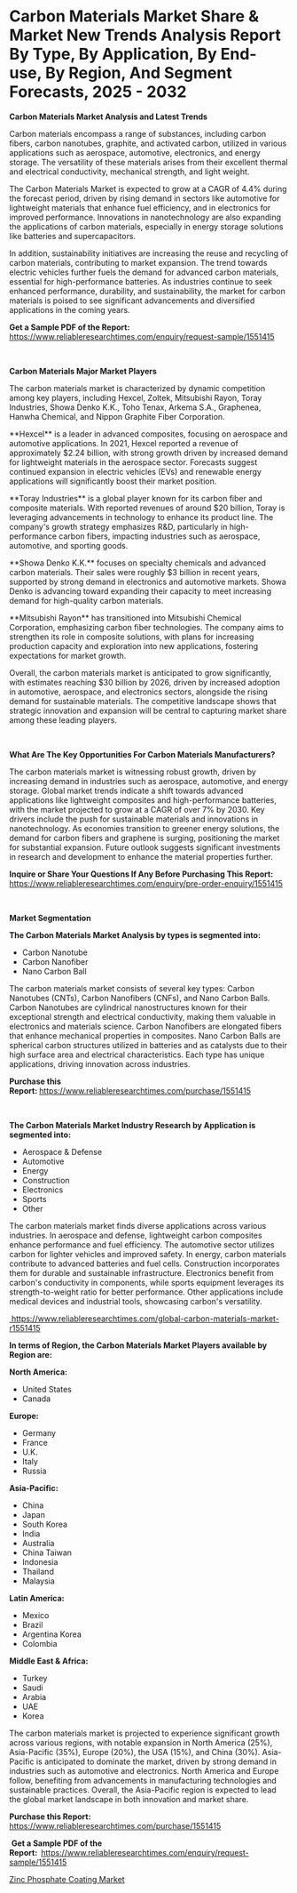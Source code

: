 <p><h1>Carbon Materials Market Share & Market New Trends Analysis Report By Type, By Application, By End-use, By Region, And Segment Forecasts, 2025 - 2032</h1></p><p><strong>Carbon Materials Market Analysis and Latest Trends</strong></p>
<p><p>Carbon materials encompass a range of substances, including carbon fibers, carbon nanotubes, graphite, and activated carbon, utilized in various applications such as aerospace, automotive, electronics, and energy storage. The versatility of these materials arises from their excellent thermal and electrical conductivity, mechanical strength, and light weight. </p><p>The Carbon Materials Market is expected to grow at a CAGR of 4.4% during the forecast period, driven by rising demand in sectors like automotive for lightweight materials that enhance fuel efficiency, and in electronics for improved performance. Innovations in nanotechnology are also expanding the applications of carbon materials, especially in energy storage solutions like batteries and supercapacitors.</p><p>In addition, sustainability initiatives are increasing the reuse and recycling of carbon materials, contributing to market expansion. The trend towards electric vehicles further fuels the demand for advanced carbon materials, essential for high-performance batteries. As industries continue to seek enhanced performance, durability, and sustainability, the market for carbon materials is poised to see significant advancements and diversified applications in the coming years.</p></p>
<p><strong>Get a Sample PDF of the Report:&nbsp;</strong> <a href="https://www.reliableresearchtimes.com/enquiry/request-sample/1551415?utm_campaign=2220&utm_medium=2&utm_source=Github&utm_content=ia&utm_term=31032025&utm_id=carbon-materials">https://www.reliableresearchtimes.com/enquiry/request-sample/1551415</a></p>
<p>&nbsp;</p>
<p><strong>Carbon Materials Major Market Players</strong></p>
<p><p>The carbon materials market is characterized by dynamic competition among key players, including Hexcel, Zoltek, Mitsubishi Rayon, Toray Industries, Showa Denko K.K., Toho Tenax, Arkema S.A., Graphenea, Hanwha Chemical, and Nippon Graphite Fiber Corporation. </p><p>**Hexcel** is a leader in advanced composites, focusing on aerospace and automotive applications. In 2021, Hexcel reported a revenue of approximately $2.24 billion, with strong growth driven by increased demand for lightweight materials in the aerospace sector. Forecasts suggest continued expansion in electric vehicles (EVs) and renewable energy applications will significantly boost their market position.</p><p>**Toray Industries** is a global player known for its carbon fiber and composite materials. With reported revenues of around $20 billion, Toray is leveraging advancements in technology to enhance its product line. The company's growth strategy emphasizes R&D, particularly in high-performance carbon fibers, impacting industries such as aerospace, automotive, and sporting goods.</p><p>**Showa Denko K.K.** focuses on specialty chemicals and advanced carbon materials. Their sales were roughly $3 billion in recent years, supported by strong demand in electronics and automotive markets. Showa Denko is advancing toward expanding their capacity to meet increasing demand for high-quality carbon materials.</p><p>**Mitsubishi Rayon** has transitioned into Mitsubishi Chemical Corporation, emphasizing carbon fiber technologies. The company aims to strengthen its role in composite solutions, with plans for increasing production capacity and exploration into new applications, fostering expectations for market growth.</p><p>Overall, the carbon materials market is anticipated to grow significantly, with estimates reaching $30 billion by 2026, driven by increased adoption in automotive, aerospace, and electronics sectors, alongside the rising demand for sustainable materials. The competitive landscape shows that strategic innovation and expansion will be central to capturing market share among these leading players.</p></p>
<p>&nbsp;</p>
<p><strong>What Are The Key Opportunities For Carbon Materials Manufacturers?</strong></p>
<p><p>The carbon materials market is witnessing robust growth, driven by increasing demand in industries such as aerospace, automotive, and energy storage. Global market trends indicate a shift towards advanced applications like lightweight composites and high-performance batteries, with the market projected to grow at a CAGR of over 7% by 2030. Key drivers include the push for sustainable materials and innovations in nanotechnology. As economies transition to greener energy solutions, the demand for carbon fibers and graphene is surging, positioning the market for substantial expansion. Future outlook suggests significant investments in research and development to enhance the material properties further.</p></p>
<p><strong>Inquire or Share Your Questions If Any Before Purchasing This Report:</strong> <a href="https://www.reliableresearchtimes.com/enquiry/pre-order-enquiry/1551415?utm_campaign=2220&utm_medium=2&utm_source=Github&utm_content=ia&utm_term=31032025&utm_id=carbon-materials">https://www.reliableresearchtimes.com/enquiry/pre-order-enquiry/1551415</a></p>
<p>&nbsp;</p>
<p><strong>Market Segmentation</strong></p>
<p><strong>The Carbon Materials Market Analysis by types is segmented into:</strong></p>
<p><ul><li>Carbon Nanotube</li><li>Carbon Nanofiber</li><li>Nano Carbon Ball</li></ul></p>
<p><p>The carbon materials market consists of several key types: Carbon Nanotubes (CNTs), Carbon Nanofibers (CNFs), and Nano Carbon Balls. Carbon Nanotubes are cylindrical nanostructures known for their exceptional strength and electrical conductivity, making them valuable in electronics and materials science. Carbon Nanofibers are elongated fibers that enhance mechanical properties in composites. Nano Carbon Balls are spherical carbon structures utilized in batteries and as catalysts due to their high surface area and electrical characteristics. Each type has unique applications, driving innovation across industries.</p></p>
<p><strong>Purchase this Report:&nbsp;</strong><a href="https://www.reliableresearchtimes.com/purchase/1551415?utm_campaign=2220&utm_medium=2&utm_source=Github&utm_content=ia&utm_term=31032025&utm_id=carbon-materials">https://www.reliableresearchtimes.com/purchase/1551415</a></p>
<p>&nbsp;</p>
<p><strong>The Carbon Materials Market Industry Research by Application is segmented into:</strong></p>
<p><ul><li>Aerospace & Defense</li><li>Automotive</li><li>Energy</li><li>Construction</li><li>Electronics</li><li>Sports</li><li>Other</li></ul></p>
<p><p>The carbon materials market finds diverse applications across various industries. In aerospace and defense, lightweight carbon composites enhance performance and fuel efficiency. The automotive sector utilizes carbon for lighter vehicles and improved safety. In energy, carbon materials contribute to advanced batteries and fuel cells. Construction incorporates them for durable and sustainable infrastructure. Electronics benefit from carbon's conductivity in components, while sports equipment leverages its strength-to-weight ratio for better performance. Other applications include medical devices and industrial tools, showcasing carbon's versatility.</p></p>
<p><a href="https://www.reliableresearchtimes.com/global-carbon-materials-market-r1551415?utm_campaign=2220&utm_medium=2&utm_source=Github&utm_content=ia&utm_term=31032025&utm_id=carbon-materials">&nbsp;https://www.reliableresearchtimes.com/global-carbon-materials-market-r1551415</a></p>
<p><strong>In terms of Region, the Carbon Materials Market Players available by Region are:</strong></p>
<p>
    <p> <strong> North America: </strong>
        <ul>
            <li>United States</li>
            <li>Canada</li>
        </ul>
        </p> 
    <p> <strong> Europe: </strong>
        <ul>
            <li>Germany</li>
            <li>France</li>
            <li>U.K.</li>
            <li>Italy</li>
            <li>Russia</li>
        </ul>
        </p> 
    <p> <strong> Asia-Pacific: </strong>
        <ul>
            <li>China</li>
            <li>Japan</li>
            <li>South Korea</li>
            <li>India</li>
            <li>Australia</li>
            <li>China Taiwan</li>
            <li>Indonesia</li>
            <li>Thailand</li>
            <li>Malaysia</li>
        </ul>
        </p> 
    <p> <strong> Latin America: </strong>
        <ul>
            <li>Mexico</li>
            <li>Brazil</li>
            <li>Argentina Korea</li>
            <li>Colombia</li>
        </ul>
        </p> 
    <p> <strong> Middle East & Africa: </strong>
        <ul>
            <li>Turkey</li>
            <li>Saudi</li>
            <li>Arabia</li>
            <li>UAE</li>
            <li>Korea</li>
        </ul>
    </p>
    </p>
<p><p>The carbon materials market is projected to experience significant growth across various regions, with notable expansion in North America (25%), Asia-Pacific (35%), Europe (20%), the USA (15%), and China (30%). Asia-Pacific is anticipated to dominate the market, driven by strong demand in industries such as automotive and electronics. North America and Europe follow, benefiting from advancements in manufacturing technologies and sustainable practices. Overall, the Asia-Pacific region is expected to lead the global market landscape in both innovation and market share.</p></p>
<p><strong>Purchase this Report: </strong><a href="https://www.reliableresearchtimes.com/purchase/1551415?utm_campaign=2220&utm_medium=2&utm_source=Github&utm_content=ia&utm_term=31032025&utm_id=carbon-materials">https://www.reliableresearchtimes.com/purchase/1551415</a></p>
<p>&nbsp;<strong>Get a Sample PDF of the Report:&nbsp;&nbsp;</strong><a href="https://www.reliableresearchtimes.com/enquiry/request-sample/1551415?utm_campaign=2220&utm_medium=2&utm_source=Github&utm_content=ia&utm_term=31032025&utm_id=carbon-materials">https://www.reliableresearchtimes.com/enquiry/request-sample/1551415</a></p>
<p><strong></strong></p>
<p><p><a href="https://github.com/jerhoskinson197676/Market-Research-Report-List-1/blob/main/zinc-phosphate-coating-market.md?utm_campaign=2220&utm_medium=2&utm_source=Github&utm_content=ia&utm_term=31032025&utm_id=carbon-materials">Zinc Phosphate Coating Market</a></p></p>